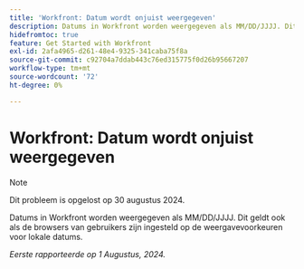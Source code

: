 ```yaml
---
title: 'Workfront: Datum wordt onjuist weergegeven'
description: Datums in Workfront worden weergegeven als MM/DD/JJJJ. Dit geldt ook als de browsers van gebruikers zijn ingesteld op de weergavevoorkeuren voor lokale datums.
hidefromtoc: true
feature: Get Started with Workfront
exl-id: 2afa4965-d261-48e4-9325-341caba75f8a
source-git-commit: c92704a7ddab443c76ed315775f0d26b95667207
workflow-type: tm+mt
source-wordcount: '72'
ht-degree: 0%

---
```


# Workfront: Datum wordt onjuist weergegeven

>[!NOTE]
>
>Dit probleem is opgelost op 30 augustus 2024.

Datums in Workfront worden weergegeven als MM/DD/JJJJ. Dit geldt ook als de browsers van gebruikers zijn ingesteld op de weergavevoorkeuren voor lokale datums.

_Eerste rapporteerde op 1 Augustus, 2024._
